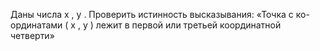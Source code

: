  Даны числа x , y . Проверить истинность высказывания: «Точка с ко-
 ординатами ( x , y ) лежит в первой или третьей координатной четверти»
